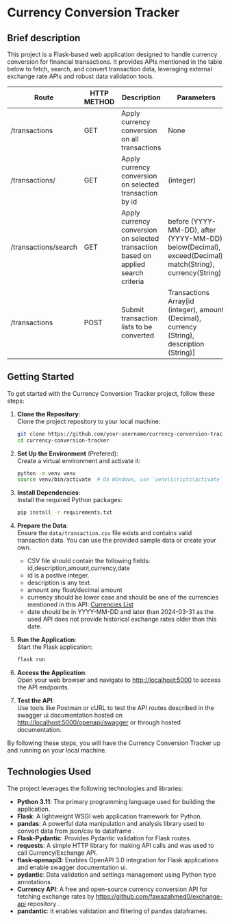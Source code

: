 # Currency Conversion Tracker

## Brief description
This project is a Flask-based web application designed to handle currency conversion for financial transactions. It provides APIs mentioned in the table below to fetch, search, and convert transaction data, leveraging external exchange rate APIs and robust data validation tools.

|Route|HTTP METHOD|Description|Parameters|
|-----|----| --------|-----|
|/transactions|GET|Apply currency conversion on all transactions|None|
|/transactions/<id>|GET|Apply currency conversion on selected transaction by id| (integer)|
|/transactions/search|GET|Apply currency conversion on selected transaction based on applied search criteria|before (YYYY-MM-DD), after (YYYY-MM-DD), below(Decimal), exceed(Decimal), match(String), currency(String)|
|/transactions|POST|Submit transaction lists to be converted|Transactions Array[id (integer), amount (Decimal), currency (String), description (String)]|

## Getting Started

To get started with the Currency Conversion Tracker project, follow these steps:

1. **Clone the Repository**:  
    Clone the project repository to your local machine:
    ```sh
    git clone https://github.com/your-username/currency-conversion-tracker.git
    cd currency-conversion-tracker
    ```

2. **Set Up the Environment** (Prefered):  
    Create a virtual environment and activate it:
    ```sh
    python -m venv venv
    source venv/bin/activate  # On Windows, use `venv\Scripts\activate`
    ```

3. **Install Dependencies**:  
    Install the required Python packages:
    ```sh
    pip install -r requirements.txt
    ```

4. **Prepare the Data**:  
    Ensure the `data/transaction.csv` file exists and contains valid transaction data. You can use the provided sample data or create your own.
    * CSV file should contain the following fields: id,description,amount,currency,date
    * id is a postive integer.
    * description is any text.
    * amount any float/decimal amount
    * currency should be lower case and should be one of the currencies mentioned in this API: [Currencies List](https://cdn.jsdelivr.net/npm/@fawazahmed0/currency-api@latest/v1/currencies.json)
    * date should be in YYYY-MM-DD and later than 2024-03-31 as the used API does not provide historical exchange rates older than this date.

5. **Run the Application**:  
    Start the Flask application:
    ```sh
    flask run
    ```

6. **Access the Application**:  
    Open your web browser and navigate to [http://localhost:5000](http://localhost:5000) to access the API endpoints.

7. **Test the API**:  
    Use tools like Postman or cURL to test the API routes described in the swagger ui documentation hosted on [http://localhost:5000/openapi/swagger](http://localhost:5000/openapi/swagger0) or through hosted documentation.

By following these steps, you will have the Currency Conversion Tracker up and running on your local machine.

## Technologies Used

The project leverages the following technologies and libraries:

- **Python 3.11**: The primary programming language used for building the application.
- **Flask**: A lightweight WSGI web application framework for Python.
- **pandas**: A powerful data manipulation and analysis library used to convert data from json/csv to dataframe .
- **Flask-Pydantic**: Provides Pydantic validation for Flask routes.
- **requests**: A simple HTTP library for making API calls and was used to call Currency/Exchange API.
- **flask-openapi3**: Enables OpenAPI 3.0 integration for Flask applications and enable swagger documentation ui.
- **pydantic**: Data validation and settings management using Python type annotations.
- **Currency API**: A free and open-source currency conversion API for fetching exchange rates by https://github.com/fawazahmed0/exchange-api repository .
- **pandantic**: It enables validation and filtering of pandas dataframes.

